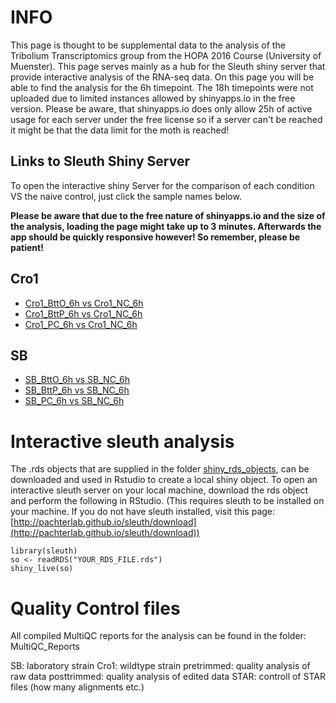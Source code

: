 
# INFO
This page is thought to be supplemental data to the analysis of the Tribolium Transcriptomics group from the HOPA 2016 Course (University of Muenster). This page serves mainly as a hub for the Sleuth shiny server that provide interactive analysis of the RNA-seq data. On this page you will be able to find the analysis for the 6h timepoint. The 18h timepoints were not uploaded due to limited instances allowed by shinyapps.io in the free version. Please be aware, that shinyapps.io does only allow 25h of active usage for each server under the free license so if a server can't be reached it might be that the data limit for the moth is reached!

## Links to Sleuth Shiny Server

To open the interactive shiny Server for the comparison of each condition  VS the naive control, just click the sample names below. 

**Please be aware that due to the free nature of shinyapps.io and the size of the analysis, loading the page might take up to 3 minutes. Afterwards the app should be quickly responsive however! So remember, please be patient!**

## Cro1
* [Cro1_BttO_6h vs Cro1_NC_6h]()
* [Cro1_BttP_6h vs Cro1_NC_6h]()
* [Cro1_PC_6h vs Cro1_NC_6h]()

## SB
* [SB_BttO_6h vs SB_NC_6h](https://flowuenne.shinyapps.io/sb_bttp_6h/)
* [SB_BttP_6h vs SB_NC_6h](https://flowuenne.shinyapps.io/sb_bttp_6h/)
* [SB_PC_6h vs SB_NC_6h](https://jonasbohn.shinyapps.io/sb_pc_6h/)

# Interactive sleuth analysis
The .rds objects that are supplied in the folder [shiny_rds_objects](https://github.com/FloWuenne/HOPA_Course_2016_Tribolium_Transcriptomics/tree/master/shiny_rds_objects), can be downloaded and used in Rstudio to create a local shiny object. To open an interactive sleuth server on your local machine, download the rds object and perform the following in RStudio. (This requires sleuth to be installed on your machine. If you do not have sleuth installed, visit this page: [http://pachterlab.github.io/sleuth/download](http://pachterlab.github.io/sleuth/download))

    library(sleuth)
    so <- readRDS("YOUR_RDS_FILE.rds")
    shiny_live(so)

# Quality Control files

All compiled MultiQC reports for the analysis can be found in the folder: MultiQC_Reports

SB: laboratory strain
Cro1: wildtype strain
pretrimmed: quality analysis of raw data
posttrimmed: quality analysis of edited data
STAR: controll of STAR files (how many alignments etc.)
